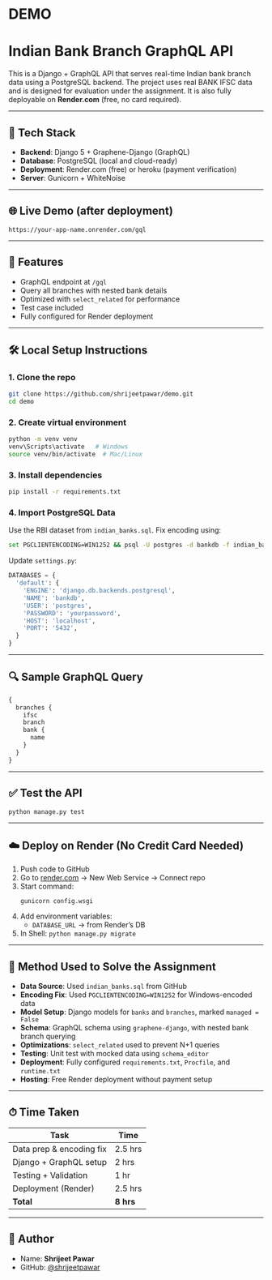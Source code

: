 # DEMO

# Indian Bank Branch GraphQL API

This is a Django + GraphQL API that serves real-time Indian bank branch data using a PostgreSQL backend. The project uses real BANK IFSC data and is designed for evaluation under the assignment. It is also fully deployable on **Render.com** (free, no card required).

---

## 🔧 Tech Stack

- **Backend**: Django 5 + Graphene-Django (GraphQL)
- **Database**: PostgreSQL (local and cloud-ready)
- **Deployment**: Render.com (free) or heroku (payment verification)
- **Server**: Gunicorn + WhiteNoise

---

## 🌐 Live Demo (after deployment)

```
https://your-app-name.onrender.com/gql
```

---

## 📂 Features

- GraphQL endpoint at `/gql`
- Query all branches with nested bank details
- Optimized with `select_related` for performance
- Test case included
- Fully configured for Render deployment

---

## 🛠️ Local Setup Instructions

### 1. Clone the repo

```bash
git clone https://github.com/shrijeetpawar/demo.git
cd demo
```

### 2. Create virtual environment

```bash
python -m venv venv
venv\Scripts\activate   # Windows
source venv/bin/activate  # Mac/Linux
```

### 3. Install dependencies

```bash
pip install -r requirements.txt
```

### 4. Import PostgreSQL Data

Use the RBI dataset from `indian_banks.sql`. Fix encoding using:

```bash
set PGCLIENTENCODING=WIN1252 && psql -U postgres -d bankdb -f indian_banks.sql
```

Update `settings.py`:

```python
DATABASES = {
  'default': {
    'ENGINE': 'django.db.backends.postgresql',
    'NAME': 'bankdb',
    'USER': 'postgres',
    'PASSWORD': 'yourpassword',
    'HOST': 'localhost',
    'PORT': '5432',
  }
}
```

---

## 🔍 Sample GraphQL Query

```graphql
{
  branches {
    ifsc
    branch
    bank {
      name
    }
  }
}
```

---

## ✅ Test the API

```bash
python manage.py test
```

---

## ☁️ Deploy on Render (No Credit Card Needed)

1. Push code to GitHub
2. Go to [render.com](https://render.com) → New Web Service → Connect repo
3. Start command:
   ```
   gunicorn config.wsgi
   ```
4. Add environment variables:
   - `DATABASE_URL` → from Render’s DB
5. In Shell: `python manage.py migrate`

---

## 📄 Method Used to Solve the Assignment

- **Data Source**: Used `indian_banks.sql` from GitHub
- **Encoding Fix**: Used `PGCLIENTENCODING=WIN1252` for Windows-encoded data
- **Model Setup**: Django models for `banks` and `branches`, marked `managed = False`
- **Schema**: GraphQL schema using `graphene-django`, with nested bank branch querying
- **Optimizations**: `select_related` used to prevent N+1 queries
- **Testing**: Unit test with mocked data using `schema_editor`
- **Deployment**: Fully configured `requirements.txt`, `Procfile`, and `runtime.txt`
- **Hosting**: Free Render deployment without payment setup

---

## ⏱ Time Taken

| Task                         | Time     |
|------------------------------|----------|
| Data prep & encoding fix     | 2.5 hrs  |
| Django + GraphQL setup       | 2 hrs    |
| Testing + Validation         | 1 hr     |
| Deployment (Render)          | 2.5 hrs  |
| **Total**                    | **8 hrs**|

---

## 🙋 Author

- Name: **Shrijeet Pawar**
- GitHub: [@shrijeetpawar](https://github.com/shrijeetpawar)

